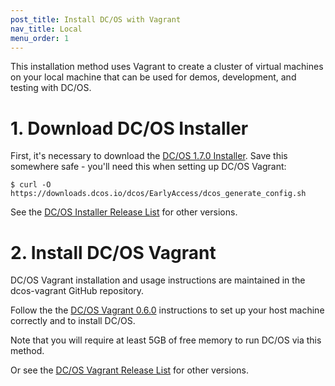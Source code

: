 ```yaml
---
post_title: Install DC/OS with Vagrant
nav_title: Local
menu_order: 1
---
```


This installation method uses Vagrant to create a cluster of virtual machines on your local machine that can be used for demos, development, and testing with DC/OS.

# 1. Download DC/OS Installer

First, it's necessary to download the [DC/OS 1.7.0 Installer](https://downloads.dcos.io/dcos/EarlyAccess/dcos_generate_config.sh). Save this somewhere safe - you'll need this when setting up DC/OS Vagrant:

    $ curl -O https://downloads.dcos.io/dcos/EarlyAccess/dcos_generate_config.sh

See the [DC/OS Installer Release List](/releases/) for other versions.

# 2. Install DC/OS Vagrant

DC/OS Vagrant installation and usage instructions are maintained in the dcos-vagrant GitHub repository.

Follow the the [DC/OS Vagrant 0.6.0](https://github.com/dcos/dcos-vagrant/tree/v0.6.0) instructions to set up your host machine correctly and to install DC/OS.

Note that you will require at least 5GB of free memory to run DC/OS via this method.

Or see the [DC/OS Vagrant Release List](https://github.com/mesosphere/dcos-vagrant/releases) for other versions.
